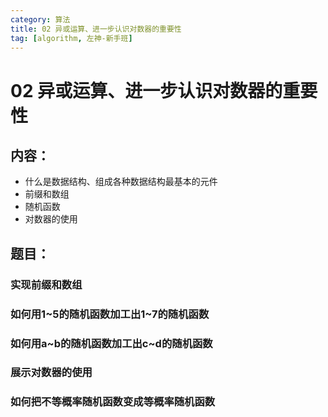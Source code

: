 ```yaml
---
category: 算法
title: 02 异或运算、进一步认识对数器的重要性
tag: [algorithm, 左神-新手班]
---
```

# 02 异或运算、进一步认识对数器的重要性
## 内容：
- 什么是数据结构、组成各种数据结构最基本的元件
- 前缀和数组
- 随机函数
- 对数器的使用
## 题目：
### 实现前缀和数组

### 如何用1~5的随机函数加工出1~7的随机函数

### 如何用a~b的随机函数加工出c~d的随机函数

### 展示对数器的使用

### 如何把不等概率随机函数变成等概率随机函数
